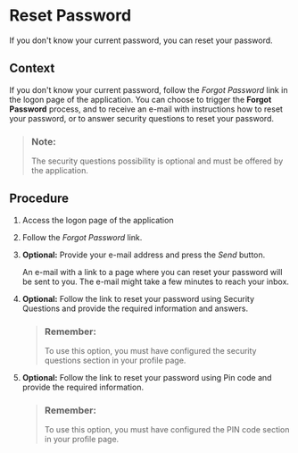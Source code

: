 <!-- loioc821f3fdc558465db6950399672090e7 -->

# Reset Password

If you don't know your current password, you can reset your password.



## Context

If you don't know your current password, follow the *Forgot Password* link in the logon page of the application. You can choose to trigger the **Forgot Password** process, and to receive an e-mail with instructions how to reset your password, or to answer security questions to reset your password.

> ### Note:  
> The security questions possibility is optional and must be offered by the application.



## Procedure

1.  Access the logon page of the application

2.  Follow the *Forgot Password* link.

3.  **Optional:** Provide your e-mail address and press the *Send* button.

    An e-mail with a link to a page where you can reset your password will be sent to you. The e-mail might take a few minutes to reach your inbox.

4.  **Optional:** Follow the link to reset your password using Security Questions and provide the required information and answers.

    > ### Remember:  
    > To use this option, you must have configured the security questions section in your profile page.

5.  **Optional:** Follow the link to reset your password using Pin code and provide the required information.

    > ### Remember:  
    > To use this option, you must have configured the PIN code section in your profile page.


